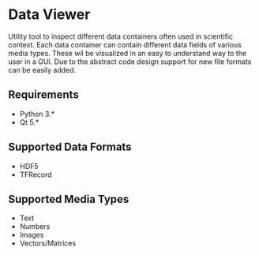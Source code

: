 # Data Viewer
Utility tool to inspect different data containers often used in scientific context. Each data container can contain different data fields of various media types. These wil be visualized in an easy to understand way to the user in a GUI.
Due to the abstract code design support for new file formats can be easily added.

## Requirements

- Python 3.*
- Qt 5.*

## Supported Data Formats

- HDF5
- TFRecord

## Supported Media Types

- Text
- Numbers
- Images
- Vectors/Matrices